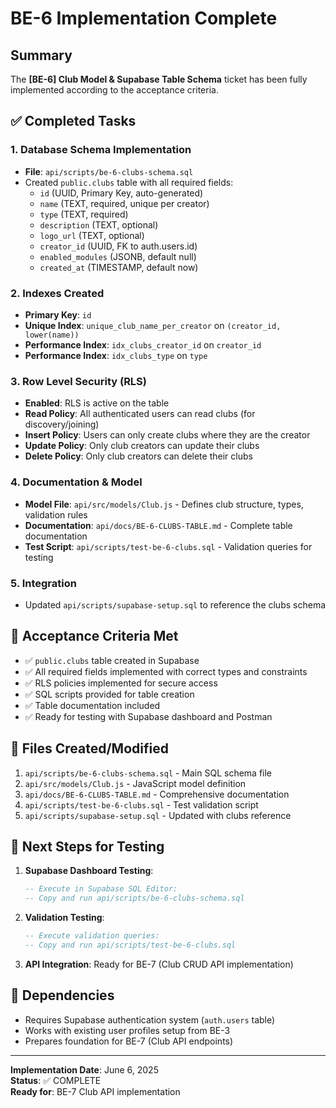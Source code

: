 # BE-6 Implementation Complete

## Summary

The **[BE-6] Club Model & Supabase Table Schema** ticket has been fully implemented according to the acceptance criteria.

## ✅ Completed Tasks

### 1. Database Schema Implementation
- **File**: `api/scripts/be-6-clubs-schema.sql`
- Created `public.clubs` table with all required fields:
  - `id` (UUID, Primary Key, auto-generated)
  - `name` (TEXT, required, unique per creator)
  - `type` (TEXT, required)
  - `description` (TEXT, optional)
  - `logo_url` (TEXT, optional)
  - `creator_id` (UUID, FK to auth.users.id)
  - `enabled_modules` (JSONB, default null)
  - `created_at` (TIMESTAMP, default now)

### 2. Indexes Created
- **Primary Key**: `id` 
- **Unique Index**: `unique_club_name_per_creator` on `(creator_id, lower(name))`
- **Performance Index**: `idx_clubs_creator_id` on `creator_id`
- **Performance Index**: `idx_clubs_type` on `type`

### 3. Row Level Security (RLS)
- **Enabled**: RLS is active on the table
- **Read Policy**: All authenticated users can read clubs (for discovery/joining)
- **Insert Policy**: Users can only create clubs where they are the creator
- **Update Policy**: Only club creators can update their clubs
- **Delete Policy**: Only club creators can delete their clubs

### 4. Documentation & Model
- **Model File**: `api/src/models/Club.js` - Defines club structure, types, validation rules
- **Documentation**: `api/docs/BE-6-CLUBS-TABLE.md` - Complete table documentation
- **Test Script**: `api/scripts/test-be-6-clubs.sql` - Validation queries for testing

### 5. Integration
- Updated `api/scripts/supabase-setup.sql` to reference the clubs schema

## 🎯 Acceptance Criteria Met

- ✅ `public.clubs` table created in Supabase
- ✅ All required fields implemented with correct types and constraints
- ✅ RLS policies implemented for secure access
- ✅ SQL scripts provided for table creation
- ✅ Table documentation included
- ✅ Ready for testing with Supabase dashboard and Postman

## 📁 Files Created/Modified

1. `api/scripts/be-6-clubs-schema.sql` - Main SQL schema file
2. `api/src/models/Club.js` - JavaScript model definition
3. `api/docs/BE-6-CLUBS-TABLE.md` - Comprehensive documentation
4. `api/scripts/test-be-6-clubs.sql` - Test validation script
5. `api/scripts/supabase-setup.sql` - Updated with clubs reference

## 🚀 Next Steps for Testing

1. **Supabase Dashboard Testing**:
   ```sql
   -- Execute in Supabase SQL Editor:
   -- Copy and run api/scripts/be-6-clubs-schema.sql
   ```

2. **Validation Testing**:
   ```sql
   -- Execute validation queries:
   -- Copy and run api/scripts/test-be-6-clubs.sql
   ```

3. **API Integration**: Ready for BE-7 (Club CRUD API implementation)

## 🔗 Dependencies

- Requires Supabase authentication system (`auth.users` table)
- Works with existing user profiles setup from BE-3
- Prepares foundation for BE-7 (Club API endpoints)

---

**Implementation Date**: June 6, 2025  
**Status**: ✅ COMPLETE  
**Ready for**: BE-7 Club API implementation
